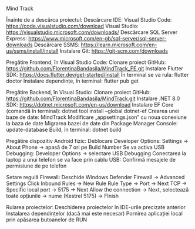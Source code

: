 Mind Track

Înainte de a descărca proiectul:
Descărcare IDE: Visual Studio Code: https://code.visualstudio.com/download 
      Visual Studio: https://visualstudio.microsoft.com/downloads/ 
Descărcare SQL Server Express: https://www.microsoft.com/en-gb/sql-server/sql-server-downloads 
Descărcare SSMS: https://learn.microsoft.com/en-us/ssms/install/install 
Instalare Git:  https://git-scm.com/downloads

Pregătire Frontend, în Visual Studio Code:
Clonare proiect GitHub: https://github.com/FlorentinaBandasila/MindTrack_FE.git 
Instalare Flutter SDK: https://docs.flutter.dev/get-started/install
În terminal se va rula: flutter doctor
Instalare dependințe, în terminal: flutter pub get

Pregătire Backend, în Visual Studio:
Clonare proiect GitHub: https://github.com/FlorentinaBandasila/MindTrack.git 
Instalare .NET 8.0 SDK: https://dotnet.microsoft.com/en-us/download
Instalare EF Core (comandă în terminal): dotnet tool install –global dotnet-ef 
Crearea unei baze de date: MindTrack
Modificare „appsettings.json” cu noua conexiune la baza de date
Migrarea bazei de date din Package Manager Console: update-database
Build, în terminal: dotnet build

Pregătire dispozitiv Android fizic: 
Deblocare Developer Options: Settings -> About Phone -> apasă de 7 ori pe Build Number
Se va activa USB Debugging: Developer Options -> selectare USB Debugging
Conectarea la laptop a unui telefon se va face prin cablu USB: Confirmă mesajele de permisiune de pe telefon

Setare regulă Firewall: 
Deschide Windows Defender Firewall -> Advanced Settings
Click Inbound Rules -> New Rule
Rule Type -> Port -> Next
TCP -> Specific local port -> 5175 -> Next
Allow the connection -> Next, selectează toate opțiunile -> nume (Kestrel 5175) -> FInish


Rularea proiectelor:
Deschiderea proiectelor în IDE-urile precizate anterior
Instalarea dependințelor (dacă mai este necesar)
Pornirea aplicației local prin apăsarea butoanelor de RUN
